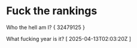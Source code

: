 # Fuck the rankings

Who the hell am I?
{ 32479125 }

What fucking year is it?
[ 2025-04-13T02:03:20Z ]
